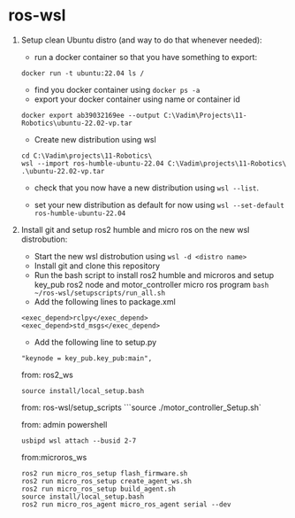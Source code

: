 # ros-wsl

1. Setup clean Ubuntu distro (and way to do that whenever needed):
    - run a docker container so that you have something to export:
    ```
    docker run -t ubuntu:22.04 ls /
    ```
    - find you docker container using `docker ps -a`
    - export your docker container using name or container id
    ```
    docker export ab39032169ee --output C:\Vadim\Projects\11-Robotics\ubuntu-22.02-vp.tar
    ```
    - Create new distribution using wsl
    ```
    cd C:\Vadim\projects\11-Robotics\
    wsl --import ros-humble-ubuntu-22.04 C:\Vadim\projects\11-Robotics\ .\ubuntu-22.02-vp.tar 
    ```
    - check that you now have a new distribution using `wsl --list`.  

    - set your new distribution as default for now
    using `wsl --set-default ros-humble-ubuntu-22.04`

2. Install git and setup ros2 humble and micro ros on the new wsl distrobution:
    - Start the new wsl distrobution using `wsl -d <distro name>`
    - Install git and clone this repository
    - Run the bash script to install ros2 humble and microros and setup key_pub ros2 node and motor_controller micro ros program `bash ~/ros-wsl/setupscripts/run_all.sh`
    - Add the following lines to package.xml
    ```
    <exec_depend>rclpy</exec_depend>
    <exec_depend>std_msgs</exec_depend>
    ```
    - Add the following line to setup.py
    ```
    "keynode = key_pub.key_pub:main",
    ```
    from: ros2_ws
    ```
    source install/local_setup.bash
    ```
    from: ros-wsl/setup_scripts
    ```source ./motor_controller_Setup.sh`
    
    from: admin powershell
    ```
    usbipd wsl attach --busid 2-7
    ```
    from:microros_ws
    ```
    ros2 run micro_ros_setup flash_firmware.sh
    ros2 run micro_ros_setup create_agent_ws.sh
    ros2 run micro_ros_setup build_agent.sh
    source install/local_setup.bash
    ros2 run micro_ros_agent micro_ros_agent serial --dev 
    ```


